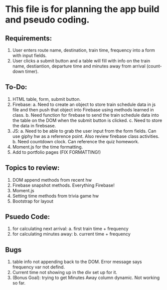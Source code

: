# This file is for planning the app build and pseudo coding.

## Requirements:
1. User enters route name, destination, train time, frequency into a form with input fields.
2. User clicks a submit button and a table will fill with info on the train name, destiantion, departure time and minutes away from arrival (count-down timer).

## To-Do:
1. HTML table, form, submit button.
2. Firebase:
   a. Need to create an object to store train schedule data in js file and then push that object into Firebase using methods learned in class.
   b. Need function for firebase to send the train schedule data into the table on the DOM when the submit button is clicked.
   c. Need to store the data in firebsase.
3. JS:
   a. Need to be able to grab the user input from the form fields. Can use giphy hw as a reference point. Also review firebase class activities. 
   b. Need countdown clock. Can reference the quiz homework.
4. Moment.js for the time formatting.
5. Add to portfolio pages (FIX FORMATTING!)


## Topics to review:
  1. DOM append methods from recent hw
  2. Firebase snapshot methods. Everything Firebase!
  3. Moment.js
  4. Setting time methods from trivia game hw
  5. Bootstrap for layout

## Psuedo Code:
  1. for calculating next arrival:
    a. first train time + frequency
  2. for calculating minutes away:
    b. current time + frequency
  
## Bugs
  1. table info not appending back to the DOM. Error message says frequency var not defind. 
  2. Current time not showing up in the div set up for it. 
  3. (Bonus Goal): trying to get Minutes Away column dynamic. Not working so far.

